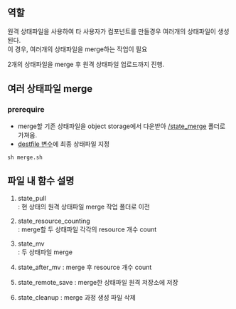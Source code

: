 ## 역할
원격 상태파일을 사용하여 타 사용자가 컴포넌트를 만들경우 여러개의 상태파일이 생성된다.   
이 경우, 여러개의 상태파일을 merge하는 작업이 필요  

2개의 상태파일을 merge 후 원격 상태파일 업로드까지 진행. 

## 여러 상태파일 merge  
### prerequire   
- merge할 기존 상태파일을 object storage에서 다운받아 [/state_merge](https://cbt-gitlab.gov.kakaoicloud.com/bell.coco/govcloud-terraform/-/tree/master/state_merge) 폴더로 가져옴.
- [destfile 변수](https://cbt-gitlab.gov.kakaoicloud.com/bell.coco/govcloud-terraform/-/blob/master/state_merge/merge.sh#L45)에 최종 상태파일 지정
```
sh merge.sh 
```

## 파일 내 함수 설명
1. state_pull   
   : 현 상태의 원격 상태파일 merge 작업 폴더로 이전 

2. state_resource_counting  
   : merge할 두 상태파일 각각의 resource 개수 count  

3. state_mv   
   : 두 상태파일 merge

4. state_after_mv
   : merge 후 resource 개수 count

5. state_remote_save
   : merge한 상태파일 원격 저장소에 저장

6. state_cleanup
   : merge 과정 생성 파일 삭제

